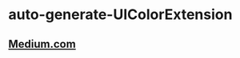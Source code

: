 # auto-generate-UIColorExtension

## [Medium.com](https://medium.com/@joey.barbier/générer-une-extension-de-uicolor-en-fonction-de-votre-xcassets-a9b66b4c8317)
